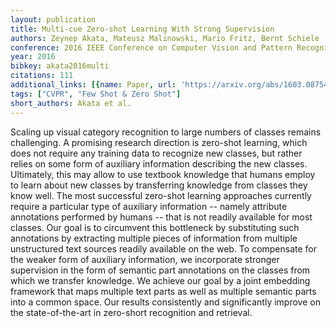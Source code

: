 ```yaml
---
layout: publication
title: Multi-cue Zero-shot Learning With Strong Supervision
authors: Zeynep Akata, Mateusz Malinowski, Mario Fritz, Bernt Schiele
conference: 2016 IEEE Conference on Computer Vision and Pattern Recognition (CVPR)
year: 2016
bibkey: akata2016multi
citations: 111
additional_links: [{name: Paper, url: 'https://arxiv.org/abs/1603.08754'}]
tags: ["CVPR", "Few Shot & Zero Shot"]
short_authors: Akata et al.
---
```

Scaling up visual category recognition to large numbers of classes remains
challenging. A promising research direction is zero-shot learning, which does
not require any training data to recognize new classes, but rather relies on
some form of auxiliary information describing the new classes. Ultimately, this
may allow to use textbook knowledge that humans employ to learn about new
classes by transferring knowledge from classes they know well. The most
successful zero-shot learning approaches currently require a particular type of
auxiliary information -- namely attribute annotations performed by humans --
that is not readily available for most classes. Our goal is to circumvent this
bottleneck by substituting such annotations by extracting multiple pieces of
information from multiple unstructured text sources readily available on the
web. To compensate for the weaker form of auxiliary information, we incorporate
stronger supervision in the form of semantic part annotations on the classes
from which we transfer knowledge. We achieve our goal by a joint embedding
framework that maps multiple text parts as well as multiple semantic parts into
a common space. Our results consistently and significantly improve on the
state-of-the-art in zero-short recognition and retrieval.